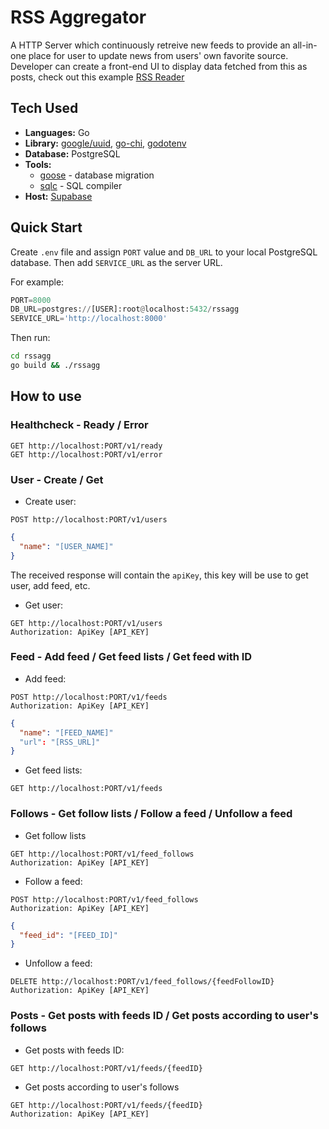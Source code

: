 # RSS Aggregator

A HTTP Server which continuously retreive new feeds to provide an all-in-one place for user to update news from users' own favorite source.
Developer can create a front-end UI to display data fetched from this as posts, check out this example [RSS Reader](https://github.com/tientrinh21/rssreader)

## Tech Used

-   **Languages:** Go
-   **Library:** [google/uuid](https://github.com/google/uuid), [go-chi](https://go-chi.io/), [godotenv](https://github.com/joho/godotenv)
-   **Database:** PostgreSQL
-   **Tools:**
    -   [goose](https://github.com/pressly/goose) - database migration
    -   [sqlc](https://sqlc.dev/) - SQL compiler
-   **Host:** [Supabase](https://supabase.com/)

## Quick Start

Create `.env` file and assign `PORT` value and `DB_URL` to your local PostgreSQL database. Then add `SERVICE_URL` as the server URL.

For example:
```python
PORT=8000
DB_URL=postgres://[USER]:root@localhost:5432/rssagg
SERVICE_URL='http://localhost:8000'
```

Then run:

```sh
cd rssagg
go build && ./rssagg
```

## How to use

### Healthcheck - Ready / Error

```http
GET http://localhost:PORT/v1/ready
GET http://localhost:PORT/v1/error
```

### User - Create / Get

- Create user:
```http
POST http://localhost:PORT/v1/users
```
```json
{
  "name": "[USER_NAME]"
}
```

The received response will contain the `apiKey`, this key will be use to get user, add feed, etc.

- Get user:
```http
GET http://localhost:PORT/v1/users
Authorization: ApiKey [API_KEY]
```
### Feed - Add feed / Get feed lists / Get feed with ID

- Add feed:
```http
POST http://localhost:PORT/v1/feeds
Authorization: ApiKey [API_KEY]
```
```json
{
  "name": "[FEED_NAME]"
  "url": "[RSS_URL]"
}
```

- Get feed lists:
```http
GET http://localhost:PORT/v1/feeds
```

### Follows - Get follow lists / Follow a feed / Unfollow a feed

- Get follow lists
```http
GET http://localhost:PORT/v1/feed_follows
Authorization: ApiKey [API_KEY]
```
- Follow a feed:
```http
POST http://localhost:PORT/v1/feed_follows
Authorization: ApiKey [API_KEY]
```
```json
{
  "feed_id": "[FEED_ID]"
}
```
- Unfollow a feed:
```http
DELETE http://localhost:PORT/v1/feed_follows/{feedFollowID}
Authorization: ApiKey [API_KEY]
```

### Posts - Get posts with feeds ID / Get posts according to user's follows

- Get posts with feeds ID:
```http
GET http://localhost:PORT/v1/feeds/{feedID}
```

- Get posts according to user's follows
```http
GET http://localhost:PORT/v1/feeds/{feedID}
Authorization: ApiKey [API_KEY]
```
